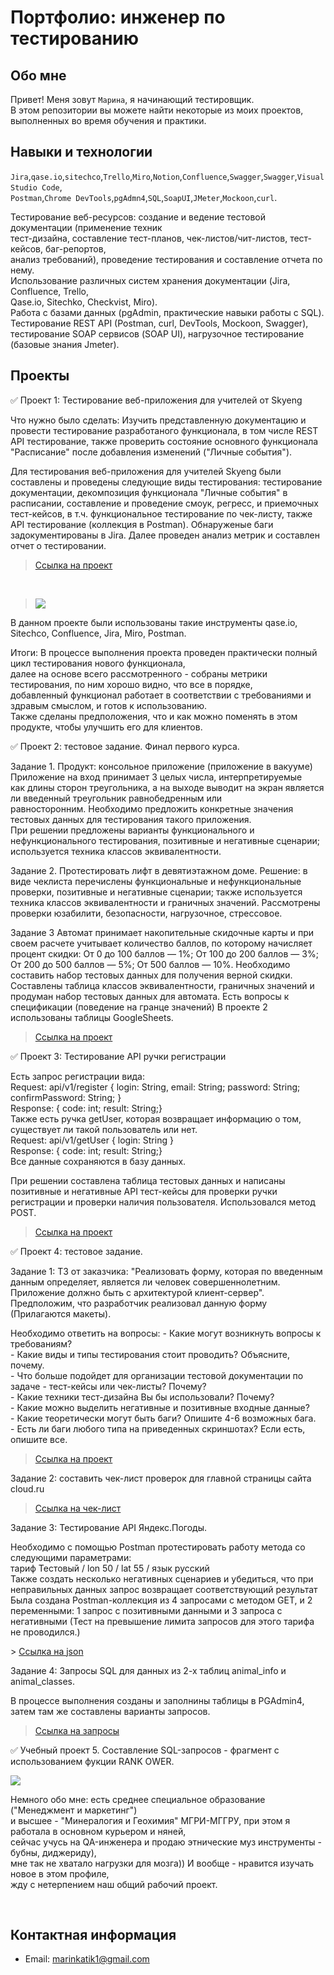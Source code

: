 # Портфолио: инженер по тестированию

## Обо мне 

Привет! Меня зовут ``Марина``, я начинающий тестировщик. <br>
В этом репозитории вы можете найти некоторые из моих проектов, выполненных во время обучения и практики.
<br>

## Навыки и технологии
  
``Jira``,``qase.io``,``sitechco``,``Trello``,``Miro``,``Notion``,``Confluence``,``Swagger``,``Swagger``,``Visual Studio Code``,<br>
``Postman``,``Chrome DevTools``,``pgAdmn4``,``SQL``,``SoapUI``,``JMeter``,``Mockoon``,``curl``.

Тестирование веб-ресурсов: создание и ведение тестовой документации (применение техник  
тест-дизайна, составление тест-планов, чек-листов/чит-листов, тест-кейсов, баг-репортов,  
анализ требований), проведение тестирования и составление отчета по нему.  
Использование различных систем хранения документации (Jira, Confluence, Trello,  
Qase.io, Sitechko, Checkvist, Miro).  
Работа с базами данных (pgAdmin, практические навыки работы с SQL).  
Тестирование REST API (Postman, curl, DevTools, Mockoon, Swagger),  
тeстирование SOAP сервисов (SOAP UI), нагрузочное тестирование (базовые знания Jmeter).

## Проекты

<p> ✅ Проект 1: Тестирование веб-приложения для учителей от Skyeng</p>
<p>Что нужно было сделать: Изучить представленную документацию и провести тестирование разработаного функционала,  
в том числе REST API тестирование, также проверить состояние основного функционала "Расписание"  
после добавления изменений ("Личные события"). <p>
  
 <p> Для тестирования веб-приложения для учителей Skyeng были составлены и проведены следующие виды тестирования:  
тестирование документации,  
декомпозиция функционала "Личные события" в расписании,  
составление и проведение смоук, регресс, и приемочных тест-кейсов, в т.ч. функциональное тестирование по чек-листу,  
также API тестирование (коллекция в Postman).  
Обнаруженые баги задокументированы в Jira.  
Далее проведен анализ метрик и составлен отчет о тестировании.<p> 
  
> <a href="https://drive.google.com/file/d/1da3oor3WYHxpcSvdFGXv3wsmRWfvfwNv/view?usp=sharing">Ссылка на проект</a>
  <br> 
  
> <a href="http://joxi.ru/5mdXdYGiJKdXPm" target="_blank"><img src="http://dl3.joxi.net/drive/2023/06/11/0040/0046/2662446/46/61803f89ed.jpg"></a>
  
  В данном проекте были использованы такие инструменты qase.io, Sitechco, Confluence, Jira, Miro, Postman.
   
<p>Итоги: В процессе выполнения проекта проведен практически полный цикл тестирования нового функционала,<br>
далее на основе всего рассмотренного - собраны метрики тестирования, по ним хорошо видно, что все в порядке,<br>
добавленный функционал работает в соответствии с требованиями и здравым смыслом, и готов к использованию.<br>
Также сделаны предположения, что и как можно поменять в этом продукте, чтобы улучшить его для клиентов.<p>
 
<p> ✅ Проект 2: тестовое задание. Финал первого курса.</p>
  
<p> Задание 1.
Продукт: консольное приложение (приложение в вакууме) Приложение на вход принимает 3 целых числа, интерпретируемые<br>
как длины сторон треугольника, а на выходе выводит на экран является ли введенный треугольник равнобедренным или<br>
равносторонним. Необходимо предложить конкретные значения тестовых данных для тестирования такого приложения.<br>  
При решении предложены варианты функционального и нефункционального тестирования, позитивные и негативные сценарии;<br>
используется техника классов эквивалентности.<p> 
<p> Задание 2.
Протестировать лифт в девятиэтажном доме.
Решение: в виде чеклиста перечислены функциональные и нефункциональные проверки, позитивные и негативные сценарии;  
также используется техника классов эквивалентности и граничных значений.  
Рассмотрены проверки юзабилити, безопасности, нагрузочное, стрессовое.<p> 
<p> Задание 3
Автомат принимает накопительные скидочные карты и при своем расчете учитывает количество баллов, по которому начисляет  
процент скидки: От 0 до 100 баллов — 1%; От 100 до 200 баллов — 3%; От 200 до 500 баллов — 5%; От 500 баллов — 10%.  
Необходимо составить набор тестовых данных для получения верной скидки.  
Составлены таблица классов эквивалентности, граничных значений и продуман набор тестовых данных для автомата.  
Есть вопросы к спецификации (поведение на гранце значений)  
В проекте 2 использованы таблицы GoogleSheets.<p> 

> <a href="https://docs.google.com/spreadsheets/d/1jfKwhkquWbE7_dQqD8cMBaIP__iH8oorEdi0fFqd4OU/edit?usp=sharing">Ссылка на проект</a>
 
<p> ✅ Проект 3: Тестирование API ручки регистрации</p>
Есть запрос регистрации вида:<br>
Request: api/v1/register { login: String, email: String; password: String; confirmPassword: String; }<br>
Response: { code: int; result: String;}<br>
Также есть ручка getUser, которая возвращает информацию о том, существует ли такой пользователь или нет.<br>
Request: api/v1/getUser { login: String }<br>  
Response: { code: int; result: String;}<br> 
Все данные сохраняются в базу данных.<br>
<p>При решении составлена таблица тестовых данных и написаны позитивные и негативные API тест-кейсы  
для проверки ручки регистрации и проверки наличия пользователя. Использовался метод POST.<p>
  
> <a href="https://docs.google.com/document/d/1ferj8KTPhcAywfzWGJXslt9pD3iZE9ZJlgDljWiMJ8w/edit?usp=sharing">Ссылка на проект</a>

<p> ✅ Проект 4: тестовое задание.</p> 
<p>Задание 1: ТЗ от заказчика: "Реализовать форму, которая по введенным данным определяет,  
является ли человек совершеннолетним. Приложение должно быть с архитектурой клиент-сервер".  
Предположим, что разработчик реализовал данную форму (Прилагаются макеты).<p>
<p>Необходимо ответить на вопросы:
- Какие могут возникнуть вопросы к требованиям?<br>
- Какие виды и типы тестирования стоит проводить? Объясните, почему.<br>
- Что больше подойдет для организации тестовой документации по задаче - тест-кейсы или чек-листы? Почему?<br>
- Какие техники тест-дизайна Вы бы использовали? Почему?<br>
- Какие можно выделить негативные и позитивные входные данные?<br>
- Какие теоретически могут быть баги? Опишите 4-6 возможных бага.<br>
- Есть ли баги любого типа на приведенных скриншотах? Если есть, опишите все.<p>
    
> <a href="https://docs.google.com/document/d/16yw7E1QuKPFj3NTT_GyH4yrXfqb6nIrGWOs5_CSo8Is/edit?usp=sharing">Ссылка на проект</a>
  
Задание 2:  cоставить чек-лист проверок для главной страницы сайта cloud.ru</p> 
  
> <a href="https://docs.google.com/spreadsheets/d/1M_fw-HeNYLmGkihhJoWfmoGNMH3cudWRVKPFY648KEg/edit?usp=sharing">Ссылка на чек-лист</a> <br>     
 
<p>Задание 3: Тестирование API Яндекс.Погоды.</p>
<p>Необходимо с помощью Postman протестировать работу метода со следующими параметрами:<br>
тариф Тестовый / lon 50 / lat 55 / язык русский<br>
Также создать несколько негативных сценариев и убедиться, что при неправильных данных запрос возвращает соответствующий результат  
Была создана Postman-коллекция из 4 запросами с методом GET, и 2 переменными: 1 запрос с позитивными данными и  
3 запроса с негативными (Тест на превышение лимита запросов для этого тарифа не проводился.)<p>
> <a href="https://drive.google.com/file/d/1kv3qEtua_dqWu0SFT4M9QMgyaMM3J61w/view?usp=sharing">Ссылка на json</a>
  
<p>Задание 4:  Запросы SQL для данных из 2-х таблиц animal_info и animal_classes.</p>
<p>В процессе выполнения созданы и заполнины таблицы в PGAdmin4, затем там же составлены варианты запросов.<br>

> <a href="https://drive.google.com/file/d/1w4qQWcwHZTCtdm6wNjfEmoVyM1Djl9l-/view?usp=sharing">Ссылка на запросы</a> <br>  
  
<p> ✅ Учебный проект 5.  Составление SQL-запросов - фрагмент с использованием фукции RANK OWER.</p>

<a href="http://joxi.ru/V2VzDLGUGaEnR2" target="_blank"><img src="http://dl3.joxi.net/drive/2023/06/06/0040/0046/2662446/46/b22964d9e3.jpg"></a>
  
 <p>Немного обо мне: есть среднее специальное образование ("Менеджмент и маркетинг") <br>
 и высшее - "Минералогия и Геохимия" МГРИ-МГГРУ, при этом я работала в основном курьером и няней, <br>
 сейчас учусь на QA-инженера и продаю этнические муз инструменты - бубны, диджериду),<br>
 мне так не хватало нагрузки для мозга)) И вообще - нравится изучать новое в этом профиле, <br>
 жду с нетерпением наш общий рабочий проект.<p>
 <br>
    
## Контактная информация
- Email: marinkatik1@gmail.com
